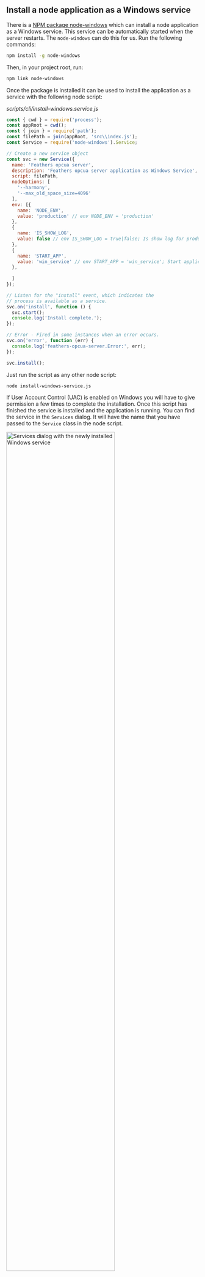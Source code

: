 ## Install a node application as a Windows service

There is a [NPM package node-windows](https://github.com/coreybutler/node-windows) which can install a node application as a Windows service. This service can be automatically started when the server restarts. The `node-windows` can do this for us. Run the following commands:

```sh
npm install -g node-windows
```
Then, in your project root, run:

```sh
npm link node-windows
```

Once the package is installed it can be used to install the application as a service with the following node script:

*scripts/cli/install-windows.service.js*
```js
const { cwd } = require('process');
const appRoot = cwd();
const { join } = require('path');
const filePath = join(appRoot, 'src\\index.js');
const Service = require('node-windows').Service;

// Create a new service object
const svc = new Service({
  name: 'Feathers opcua server',
  description: 'Feathers opcua server application as Windows Service',
  script: filePath,
  nodeOptions: [
    '--harmony',
    '--max_old_space_size=4096'
  ],
  env: [{
    name: 'NODE_ENV',
    value: 'production' // env NODE_ENV = 'production'
  },
  {
    name: 'IS_SHOW_LOG', 
    value: false // env IS_SHOW_LOG = true|false; Is show log for production
  },
  {
    name: 'START_APP',
    value: 'win_service' // env START_APP = 'win_service'; Start application as windows service
  },
  
  ]
});

// Listen for the "install" event, which indicates the
// process is available as a service.
svc.on('install', function () {
  svc.start();
  console.log('Install complete.');
});

// Error - Fired in some instances when an error occurs.
svc.on('error', function (err) {
  console.log('feathers-opcua-server.Error:', err);
});

svc.install();
```

Just run the script as any other node script:

```sh
node install-windows-service.js
```

If User Account Control (UAC) is enabled on Windows you will have to give permission a few times to complete the installation. Once this script has finished the service is installed and the application is running. You can find the service in the `Services` dialog. It will have the name that you have passed to the `Service` class in the node script.

<img alt="Services dialog with the newly installed Windows service" src="https://eysermans.com/images/articles/installing-a-node-application-as-a-windows-service/services.png" style="width:75%;">

If the service ever needs to be uninstalled, the Service class also has an uninstall method:

*scripts/cli/uninstall-windows.service.js*
```js
const { cwd } = require('process');
const appRoot = cwd();
const { join } = require('path');
const filePath = join(appRoot, 'src\\index.js');
const Service = require('node-windows').Service;

// Create a new service object
const svc = new Service({
  name: 'Feathers opcua server',
  description: 'Feathers opcua server application as Windows Service',
  script: filePath
});

// Listen for the "uninstall" event so we know when it's done.
svc.on('uninstall', function () {
  console.log('Uninstall complete.');
  console.log('The service exists: ', svc.exists);
});

// Uninstall the service.
svc.uninstall();
```

This can also be run as any other node script:

```sh
node uninstall-windows.service.js
```
